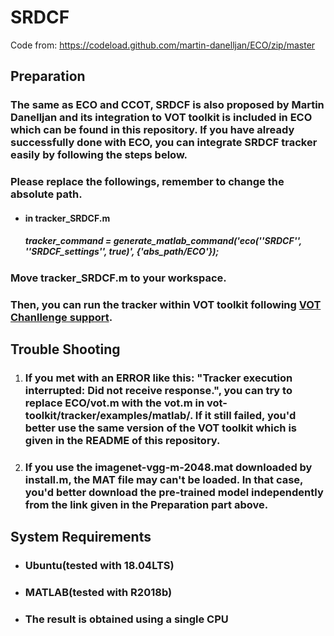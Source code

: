 # SRDCF

Code from: https://codeload.github.com/martin-danelljan/ECO/zip/master



## Preparation

### The same as ECO and CCOT, SRDCF is also proposed by Martin Danelljan and its integration to VOT toolkit is included in ECO which can be found in this repository. If you have already successfully done with ECO, you can integrate SRDCF tracker easily by following the steps below.

### Please replace the followings, remember to change the absolute path.

- #### in tracker_SRDCF.m

  ##### tracker_command = generate_matlab_command('eco(''SRDCF'', ''SRDCF_settings'', true)', {'abs_path/ECO'});

### Move tracker_SRDCF.m to your workspace.

### Then, you can run the tracker within VOT toolkit following [VOT Chanllenge support](http://www.votchallenge.net/howto/).



## Trouble Shooting

1. ### If you met with an ERROR like this: "Tracker execution interrupted: Did not receive response.", you can try to replace ECO/vot.m with the vot.m in vot-toolkit/tracker/examples/matlab/. If it still failed, you'd better use the same version of the VOT toolkit which is given in the README of this repository.

2. ### If you use the imagenet-vgg-m-2048.mat downloaded by install.m, the MAT file may can't be loaded. In that case, you'd better download the pre-trained model independently from the link given in the Preparation part above.



## System Requirements

- ### Ubuntu(tested with 18.04LTS)

- ### MATLAB(tested with R2018b)

- ### The result is obtained using a single CPU